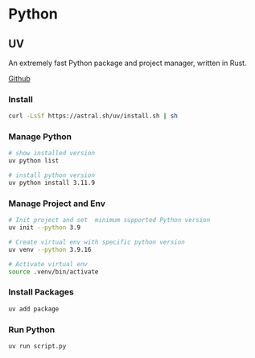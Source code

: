 # Python

## UV

An extremely fast Python package and project manager, written in Rust.

[Github](https://github.com/astral-sh/uv)

### Install
```sh
curl -LsSf https://astral.sh/uv/install.sh | sh
```

### Manage Python
```sh
# show installed version
uv python list

# install python version
uv python install 3.11.9
```

### Manage Project and Env
```sh
# Init project and set  minimum supported Python version
uv init --python 3.9

# Create virtual env with specific python version
uv venv --python 3.9.16

# Activate virtual env
source .venv/bin/activate
```

### Install Packages
```sh
uv add package
```

### Run Python
```sh
uv run script.py
```
